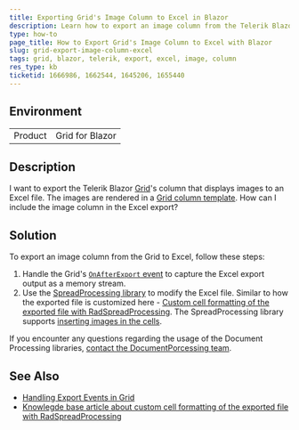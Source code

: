 ```yaml
---
title: Exporting Grid's Image Column to Excel in Blazor
description: Learn how to export an image column from the Telerik Blazor Grid to an Excel file by utilizing the Document Processing Library.
type: how-to
page_title: How to Export Grid's Image Column to Excel with Blazor
slug: grid-export-image-column-excel
tags: grid, blazor, telerik, export, excel, image, column
res_type: kb
ticketid: 1666986, 1662544, 1645206, 1655440
---
```


## Environment

<table>
    <tbody>
        <tr>
            <td>Product</td>
            <td>Grid for Blazor</td>
        </tr>
    </tbody>
</table>

## Description

I want to export the Telerik Blazor [Grid](slug://grid-overview)'s column that displays images to an Excel file. The images are rendered in a [Grid column template](slug://grid-templates-column). How can I include the image column in the Excel export?

## Solution

To export an image column from the Grid to Excel, follow these steps:

1. Handle the Grid's [`OnAfterExport` event](slug://grid-export-events#onafterexport) to capture the Excel export output as a memory stream.
2. Use the [SpreadProcessing library](https://docs.telerik.com/devtools/document-processing/libraries/radspreadprocessing/overview) to modify the Excel file. Similar to how the exported file is customized here - [Custom cell formatting of the exported file with RadSpreadProcessing](slug://grid-kb-custom-cell-formatting-with-radspreadprocessing). The SpreadProcessing library supports [inserting images in the cells](https://docs.telerik.com/devtools/document-processing/libraries/radspreadprocessing/features/shapes-and-images).

If you encounter any questions regarding the usage of the Document Processing libraries, [contact the DocumentPorcessing team](https://docs.telerik.com/devtools/document-processing/knowledge-base/submit-support-tickets).

## See Also

- [Handling Export Events in Grid](slug://grid-export-events)
- [Knowlegde base article about custom cell formatting of the exported file with RadSpreadProcessing](slug://grid-kb-custom-cell-formatting-with-radspreadprocessing)
